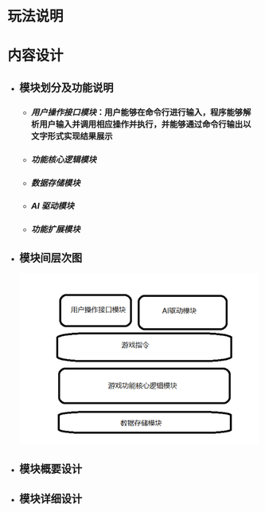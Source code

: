 # **玩法说明**

# **内容设计**

- ## 模块划分及功能说明
  - ### _用户操作接口模块_：用户能够在命令行进行输入，程序能够解析用户输入并调用相应操作并执行，并能够通过命令行输出以文字形式实现结果展示
  - ### _功能核心逻辑模块_
  - ### _数据存储模块_
  - ### _AI 驱动模块_
  - ### _功能扩展模块_
- ## 模块间层次图
  ![MLD](./ModuleLevelDiagram.png)
- ## 模块概要设计
- ## 模块详细设计
